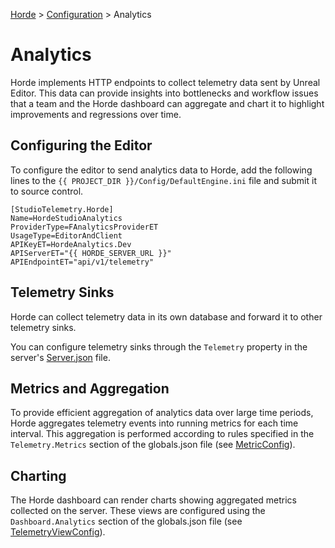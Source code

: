 [Horde](../../README.md) > [Configuration](../Config.md) > Analytics

# Analytics

Horde implements HTTP endpoints to collect telemetry data sent by Unreal Editor. This data can
provide insights into bottlenecks and workflow issues that a team and the Horde dashboard can aggregate and
chart it to highlight improvements and regressions over time.

## Configuring the Editor

To configure the editor to send analytics data to Horde, add the following lines to the
`{{ PROJECT_DIR }}/Config/DefaultEngine.ini` file and submit it to source control.

    [StudioTelemetry.Horde]
    Name=HordeStudioAnalytics
    ProviderType=FAnalyticsProviderET
    UsageType=EditorAndClient
    APIKeyET=HordeAnalytics.Dev
    APIServerET="{{ HORDE_SERVER_URL }}"
    APIEndpointET="api/v1/telemetry"

## Telemetry Sinks

Horde can collect telemetry data in its own database and forward it to other telemetry sinks.

You can configure telemetry sinks through the `Telemetry` property in the server's
[Server.json](../Deployment/ServerSettings.md) file.

## Metrics and Aggregation

To provide efficient aggregation of analytics data over large time periods, Horde aggregates telemetry events into
running metrics for each time interval. This aggregation is performed according to rules specified in the
`Telemetry.Metrics` section of the globals.json file (see [MetricConfig](Schema/Telemetry.md#metricconfig)).

## Charting

The Horde dashboard can render charts showing aggregated metrics collected on the server. These views are configured
using the `Dashboard.Analytics` section of the globals.json file (see [TelemetryViewConfig](Schema/Dashboard.md#telemetryviewconfig)).
